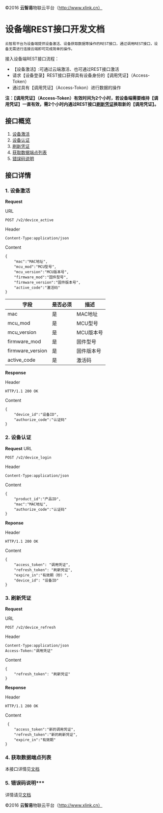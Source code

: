 ©2016  **云智易**物联云平台（http://www.xlink.cn）

# 设备端REST接口开发文档

	云智易平台为设备端提供设备激活、设备获取数据等操作的REST接口，通过调用REST接口，设备无需进行连接云端即可完成简单的操作。



接入设备端REST接口流程：

* 【设备激活】:可通过云端激活、也可通过REST接口激活
* 请求【设备登录】REST接口获得具有设备身份的【调用凭证】（Access-Token）
* 通过具有【调用凭证】（Access-Tokon）进行数据的操作

**注：【调用凭证】（Access-Token）有效时间为2个小时，若设备端需要维持【调用凭证】一直有效，需2个小时内通过REST接口[刷新凭证](#refresh_token)换取新的【调用凭证】。**


## 接口概览

1. [设备激活](#device_active)
2. [设备认证](#device_auth)
3. [刷新凭证](#refresh_token)
4. [获取数据端点列表](#datapoint_list)
5. [错误码说明](#error_code)


## 接口详情

### <a name="device_active">1. 设备激活</a>

**Request**

URL

	POST /v2/device_active
	
Header

	Content-Type:application/json

Content

	{
	    "mac":"MAC地址",
	    "mcu_mod":"MCU型号",
	    "mcu_version":"MCU版本号",
	    "firmware_mod":"固件型号",
	    "firmware_version":"固件版本号",
	    "active_code":"激活码"
	}

字段	| 是否必须 | 描述
---- | ---- | ----
mac | 是 | MAC地址
mcu_mod | 是 | MCU型号
mcu_version | 是| MCU版本号
firmware_mod | 是 | 固件型号
firmware_version | 是 | 固件版本号
active_code | 是 | 激活码

**Response**

Header

	HTTP/1.1 200 OK	

Content

	{
	    "device_id":"设备ID",
	    "authorize_code":"认证码"
	}

### <a name="device_auth">2. 设备认证</a>

**Request**
URL

	POST /v2/device_login

Header

	Content-Type:application/json

Content

	{
	    "product_id":"产品ID",
		"mac":"MAC地址",
	    "authorize_code":"认证码"
	}

**Reponse**

Header

	HTTP/1.1 200 OK	

Content

	{
	    "access_token": "调用凭证", 
	    "refresh_token": "刷新凭证",
		"expire_in":"有效期（秒）", 
	    "device_id": "设备ID"
	}
	

### <a name="refresh_token">3. 刷新凭证</a>


**Request**

URL

	POST /v2/device_refresh

Header

	Content-Type:application/json
	Access-Token:"调用凭证"

Content

	{
	    "refresh_token": "刷新凭证" 
	}

**Response**

Header

	HTTP/1.1 200 OK	

Content

	 {
        "access_token":"新的调用凭证",
        "refresh_token":"新的刷新凭证",
        "expire_in":"有效期"
    }

### <a name="datapoint_list">4. 获取数据端点列表</a>

本接口详情见[文档](https://github.com/xlink-corp/xlink-sdk/blob/master/%E7%89%A9%E8%81%94%E5%B9%B3%E5%8F%B0%E7%AE%A1%E7%90%86%E6%8E%A5%E5%8F%A3%E6%96%87%E6%A1%A3/%E4%BA%A7%E5%93%81%E4%B8%8E%E8%AE%BE%E5%A4%87%E7%AE%A1%E7%90%86%E6%8E%A5%E5%8F%A3.md#listProductDataPoint)




### <a name="error_code">5. 错误码说明***</a>

详情请见[文档](https://github.com/xlink-corp/xlink-sdk/blob/master/%E5%BA%94%E7%94%A8%E7%AB%AF%E5%BC%80%E5%8F%91%E6%96%87%E6%A1%A3/%E5%BA%94%E7%94%A8%E7%AB%AFRESTful%E6%8E%A5%E5%8F%A3%E6%96%87%E6%A1%A3/%E9%94%99%E8%AF%AF%E7%A0%81%E8%AF%B4%E6%98%8E.md)

©2016  **云智易**物联云平台（http://www.xlink.cn）